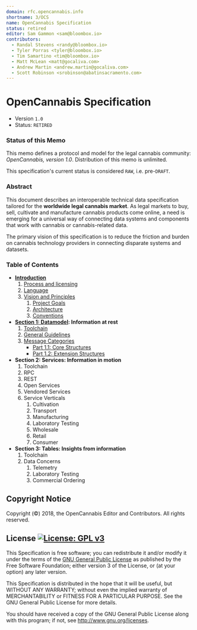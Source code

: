 ```yaml
---
domain: rfc.opencannabis.info
shortname: 3/OCS
name: OpenCannabis Specification
status: retired
editor: Sam Gammon <sam@bloombox.io>
contributors:
  - Randal Stevens <randy@bloombox.io>
  - Tyler Porras <tyler@bloombox.io>
  - Tim Samartino <tim@bloombox.io>
  - Matt McLean <matt@gocaliva.com>
  - Andrew Martin <andrew.martin@gocaliva.com>
  - Scott Robinson <srobinson@abatinsacramento.com>
---
```


# OpenCannabis Specification
- Version `1.0`
- Status: `RETIRED`

### Status of this Memo

This memo defines a protocol and model for the legal cannabis community: _OpenCannabis, version 1.0_. Distribution of
this memo is unlimited.

This specification's current status is considered `RAW`, i.e. pre-`DRAFT`.

### Abstract

This document describes an interoperable technical data specification tailored for the **worldwide legal cannabis
market**. As legal markets to buy, sell, cultivate and manufacture cannabis products come online, a need is emerging for
a universal way of connecting data systems and components that work with cannabis or cannabis-related data.

The primary vision of this specification is to reduce the friction and burden on cannabis technology providers in
connecting disparate systems and datasets.

### Table of Contents
- **[Introduction](1-Introduction.md)**
    1. [Process and licensing](1-Introduction.md#Process-and-licensing)
    1. [Language](1-Introduction.md#Language)
    1. [Vision and Principles](1-Introduction.md#Vision-and-Principles)
        1. [Project Goals](1-Introduction.md#Project-Goals)
        1. [Architecture](1-Introduction.md#Architecture)
        1. [Conventions](1-Introduction.md#Conventions)
- **[Section 1: Datamodel](2-Datamodel.md): Information at rest**
    1. [Toolchain](2-Datamodel.md)
    1. [General Guidelines](2-Datamodel.md)
    1. [Message Categories](2-Datamodel.md)
        - [Part 1.1: Core Structures](3-Core-Structures.md)
        - [Part 1.2: Extension Structures](4-Extension-Structures.md)
- **Section 2: Services: Information in motion**
    1. Toolchain
    1. RPC
    1. REST
    1. Open Services
    1. Vendored Services
    1. Service Verticals
        1. Cultivation
        1. Transport
        1. Manufacturing
        1. Laboratory Testing
        1. Wholesale
        1. Retail
        1. Consumer
- **Section 3: Tables: Insights from information**
    1. Toolchain
    1. Data Concerns
        1. Telemetry
        1. Laboratory Testing
        1. Commercial Ordering

## Copyright Notice

Copyright (©) 2018, the OpenCannabis Editor and Contributors. All rights reserved.

## License  [![License: GPL v3](https://img.shields.io/badge/License-GPL%20v3-blue.svg?longCache=true&style=flat-square)](https://www.gnu.org/licenses/gpl-3.0)

This Specification is free software; you can redistribute it and/or modify it under the terms of the
[GNU General Public License](LICENSE.md) as published by the Free Software Foundation; either version 3 of the License,
or (at your option) any later version.

This Specification is distributed in the hope that it will be useful, but WITHOUT ANY WARRANTY; without even the implied
warranty of MERCHANTABILITY or FITNESS FOR A PARTICULAR PURPOSE. See the GNU General Public License for more details.

You should have received a copy of the GNU General Public License along with this program; if not, see
http://www.gnu.org/licenses.
